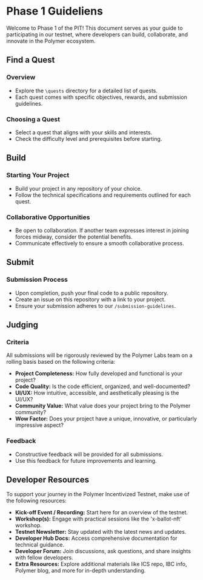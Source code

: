 # Phase 1 Guideliens

Welcome to Phase 1 of the PIT! This document serves as your guide to participating in our testnet, where developers can build, collaborate, and innovate in the Polymer ecosystem.

## Find a Quest

### Overview
- Explore the `\quests` directory for a detailed list of quests.
- Each quest comes with specific objectives, rewards, and submission guidelines.

### Choosing a Quest
- Select a quest that aligns with your skills and interests.
- Check the difficulty level and prerequisites before starting.

## Build

### Starting Your Project
- Build your project in any repository of your choice.
- Follow the technical specifications and requirements outlined for each quest.

### Collaborative Opportunities
- Be open to collaboration. If another team expresses interest in joining forces midway, consider the potential benefits.
- Communicate effectively to ensure a smooth collaborative process.

## Submit

### Submission Process
- Upon completion, push your final code to a public repository.
- Create an issue on this repository with a link to your project.
- Ensure your submission adheres to our `/submission-guidelines`.

## Judging

### Criteria
All submissions will be rigorously reviewed by the Polymer Labs team on a rolling basis based on the following criteria:
- **Project Completeness:** How fully developed and functional is your project?
- **Code Quality:** Is the code efficient, organized, and well-documented?
- **UI/UX:** How intuitive, accessible, and aesthetically pleasing is the UI/UX?
- **Community Value:** What value does your project bring to the Polymer community?
- **Wow Factor:** Does your project have a unique, innovative, or particularly impressive aspect?

### Feedback
- Constructive feedback will be provided for all submissions.
- Use this feedback for future improvements and learning.

## Developer Resources

To support your journey in the Polymer Incentivized Testnet, make use of the following resources:

- **Kick-off Event / Recording:** Start here for an overview of the testnet.
- **Workshop(s):** Engage with practical sessions like the 'x-ballot-nft' workshop.
- **Testnet Newsletter:** Stay updated with the latest news and updates.
- **Developer Hub Docs:** Access comprehensive documentation for technical guidance.
- **Developer Forum:** Join discussions, ask questions, and share insights with fellow developers.
- **Extra Resources:** Explore additional materials like ICS repo, IBC info, Polymer blog, and more for in-depth understanding.
